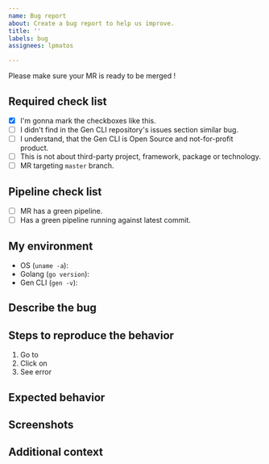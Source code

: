 ```yaml
---
name: Bug report
about: Create a bug report to help us improve.
title: ''
labels: bug
assignees: lpmatos

---
```


Please make sure your MR is ready to be merged !

## Required check list

- [x] I'm gonna mark the checkboxes like this.
- [ ] I didn't find in the Gen CLI repository's issues section similar bug.
- [ ] I understand, that the Gen CLI is Open Source and not-for-profit product.
- [ ] This is not about third-party project, framework, package or technology.
- [ ] MR targeting `master` branch.

## Pipeline check list

- [ ] MR has a green pipeline.
- [ ] Has a green pipeline running against latest commit.

## My environment

- OS (`uname -a`):
- Golang (`go version`):
- Gen CLI (`gen -v`):

## Describe the bug

<!-- A clear and concise description of what the bug is. -->

## Steps to reproduce the behavior

1. Go to 
2. Click on 
3. See error

## Expected behavior

<!-- A clear and concise description of what you expected to happen. -->

## Screenshots

<!-- If applicable, add screenshots to help explain your problem. -->

## Additional context

<!-- Add any other context about the problem here. -->
